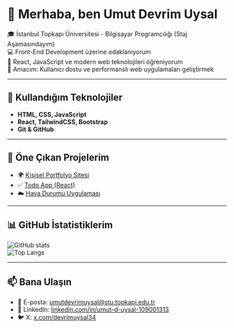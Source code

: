 # 👋 Merhaba, ben Umut Devrim Uysal  

🎓 İstanbul Topkapı Üniversitesi - Bilgisayar Programcılığı (Staj Aşamasındayım)  
💻 Front-End Development üzerine odaklanıyorum  
🌱 React, JavaScript ve modern web teknolojileri öğreniyorum  
🚀 Amacım: Kullanıcı dostu ve performanslı web uygulamaları geliştirmek  

---

## 🚀 Kullandığım Teknolojiler  
- **HTML, CSS, JavaScript**  
- **React, TailwindCSS, Bootstrap**  
- **Git & GitHub**  

---

## 📌 Öne Çıkan Projelerim  
- 🌍 [Kişisel Portfolyo Sitesi](#)  
- ✅ [Todo App (React)](#)  
- ☁️ [Hava Durumu Uygulaması](#)   

---

## 📊 GitHub İstatistiklerim  
![GitHub stats](https://github-readme-stats.vercel.app/api?username=UmutUysal34&show_icons=true&theme=radical)  
![Top Langs](https://github-readme-stats.vercel.app/api/top-langs/?username=UmutUysal34&layout=compact&theme=radical)  

---

## 📫 Bana Ulaşın  
- 📧 E-posta: umutdevrimuysal@stu.topkapi.edu.tr
- 💼 LinkedIn: [linkedin.com/in/umut-d-uysal-109001313](https://www.linkedin.com/in/umut-d-uysal-109001313/)  
- 🐦 X: [x.com/devrimuysal34](https://x.com/devrimuysal34)

